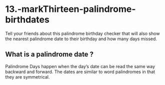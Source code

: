 # 13.-markThirteen-palindrome-birthdates
 Tell your friends about this palindrome birthday checker that will also show the 
nearest palindrome date to their birthday and how many days missed.

## What is a palindrome date ?
Palindrome Days happen when the day’s date can be read the same way backward and forward. The dates are similar to word palindromes in that they are symmetrical.
